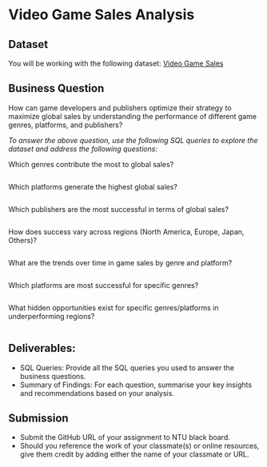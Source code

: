 # Video Game Sales Analysis

## Dataset

You will be working with the following dataset: [Video Game Sales](https://www.kaggle.com/datasets/gregorut/videogamesales?resource=download)

## Business Question
How can game developers and publishers optimize their strategy to maximize global sales by understanding the performance of different game genres, platforms, and publishers?

*To answer the above question, use the following SQL queries to explore the dataset and address the following questions:*

Which genres contribute the most to global sales?
```sql

```
Which platforms generate the highest global sales?
```sql

```
Which publishers are the most successful in terms of global sales?
```sql

```
How does success vary across regions (North America, Europe, Japan, Others)?
```sql

```
What are the trends over time in game sales by genre and platform?
```sql

```
Which platforms are most successful for specific genres?
```sql

```
What hidden opportunities exist for specific genres/platforms in underperforming regions?
```sql

```
## Deliverables:
- SQL Queries: Provide all the SQL queries you used to answer the business questions.
- Summary of Findings: For each question, summarise your key insights and recommendations based on your analysis.

## Submission

- Submit the GitHub URL of your assignment to NTU black board.
- Should you reference the work of your classmate(s) or online resources, give them credit by adding either the name of your classmate or URL.
